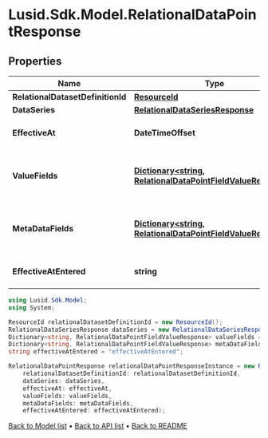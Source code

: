 # Lusid.Sdk.Model.RelationalDataPointResponse

## Properties

Name | Type | Description | Notes
------------ | ------------- | ------------- | -------------
**RelationalDatasetDefinitionId** | [**ResourceId**](ResourceId.md) |  | 
**DataSeries** | [**RelationalDataSeriesResponse**](RelationalDataSeriesResponse.md) |  | 
**EffectiveAt** | **DateTimeOffset** | The effectiveAt or cut-label datetime of the DataPoint. | 
**ValueFields** | [**Dictionary&lt;string, RelationalDataPointFieldValueResponse&gt;**](RelationalDataPointFieldValueResponse.md) | The values associated with the DataPoint, structured according to the FieldSchema of the parent RelationalDatasetDefinition. | 
**MetaDataFields** | [**Dictionary&lt;string, RelationalDataPointFieldValueResponse&gt;**](RelationalDataPointFieldValueResponse.md) | The metadata associated with the DataPoint, structured according to the FieldSchema of the parent RelationalDatasetDefinition. | 
**EffectiveAtEntered** | **string** | The effectiveAt datetime as entered when the DataPoint was created. | 

```csharp
using Lusid.Sdk.Model;
using System;

ResourceId relationalDatasetDefinitionId = new ResourceId();
RelationalDataSeriesResponse dataSeries = new RelationalDataSeriesResponse();
Dictionary<string, RelationalDataPointFieldValueResponse> valueFields = new Dictionary<string, RelationalDataPointFieldValueResponse>();
Dictionary<string, RelationalDataPointFieldValueResponse> metaDataFields = new Dictionary<string, RelationalDataPointFieldValueResponse>();
string effectiveAtEntered = "effectiveAtEntered";

RelationalDataPointResponse relationalDataPointResponseInstance = new RelationalDataPointResponse(
    relationalDatasetDefinitionId: relationalDatasetDefinitionId,
    dataSeries: dataSeries,
    effectiveAt: effectiveAt,
    valueFields: valueFields,
    metaDataFields: metaDataFields,
    effectiveAtEntered: effectiveAtEntered);
```

[Back to Model list](../README.md#documentation-for-models) &#8226; [Back to API list](../README.md#documentation-for-api-endpoints) &#8226; [Back to README](../README.md)
